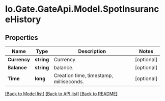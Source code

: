 
# Io.Gate.GateApi.Model.SpotInsuranceHistory

## Properties

Name | Type | Description | Notes
------------ | ------------- | ------------- | -------------
**Currency** | **string** | Currency. | [optional] 
**Balance** | **string** | balance. | [optional] 
**Time** | **long** | Creation time, timestamp, milliseconds. | [optional] 

[[Back to Model list]](../README.md#documentation-for-models)
[[Back to API list]](../README.md#documentation-for-api-endpoints)
[[Back to README]](../README.md)
